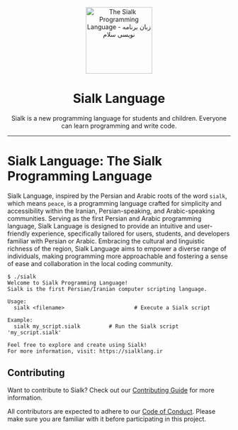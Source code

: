 <div align="center">

<p>
    <a href="https://sialklang.ir/">
        <img width="150" src="https://raw.githubusercontent.com/SialkLang/Sialk/main/logo-box.svg" alt="The Sialk Programming Language - زبان برنامه نویسی سلام">
    </a>
</p>

# Sialk Language

Sialk is a new programming language for students and children. Everyone can learn programming and write code.

</div>

---

# Sialk Language: The Sialk Programming Language

Sialk Language, inspired by the Persian and Arabic roots of the word `sialk`, which means `peace`, is a programming language crafted for simplicity and accessibility within the Iranian, Persian-speaking, and Arabic-speaking communities. Serving as the first Persian and Arabic programming language, Sialk Language is designed to provide an intuitive and user-friendly experience, specifically tailored for users, students, and developers familiar with Persian or Arabic. Embracing the cultural and linguistic richness of the region, Sialk Language aims to empower a diverse range of individuals, making programming more approachable and fostering a sense of ease and collaboration in the local coding community.

```
$ ./sialk
Welcome to Sialk Programming Language!
Sialk is the first Persian/Iranian computer scripting language.

Usage:
  sialk <filename>                      # Execute a Sialk script

Example:
  sialk my_script.sialk         # Run the Sialk script 'my_script.sialk'

Feel free to explore and create using Sialk!
For more information, visit: https://sialklang.ir
```

## Contributing

Want to contribute to Sialk? Check out our [Contributing Guide](CONTRIBUTING.md) for more information.

All contributors are expected to adhere to our [Code of Conduct](CODE_OF_CONDUCT.md). Please make sure you are familiar with it before participating in this project.
